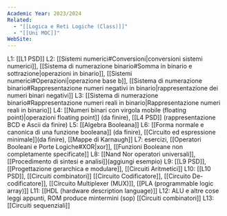 ```yaml
---
Academic Year: 2023/2024
Related:
  - "[[Logica e Reti Logiche (Class)]]"
  - "[[Uni MOC]]"
WebSite:
---
```

L1: [[L1 PSD]]
L2: [[Sistemi numerici#Conversioni|conversioni sistemi numerici]], [[Sistema di numerazione binario#Somma in binario e sottrazione|operazioni in binario]], [[Sistemi numerici#Operazioni|operazione base b]], [[Sistema di numerazione binario#Rappresentazione numeri negativi in binario|rappresentazione dei numeri binari negativi]]
L3: [[Sistema di numerazione binario#Rappresentazione numeri reali in binario|Rappresentazione numeri reali in binario]]
L4: [[Numeri binari con virgola mobile (floating point)|operazioni floating point]] (da finire), [[L4 PSD]] (rappresentazione BCD e Ascii da finire)
L5: [[Algebra Booleana]]
L6: [[Forma normale e canonica di una funzione booleana]] (da finire), [[Circuito ed espressione minimale]](da finire), [[Mappe di Karnaugh]]
L7: esercizi, [[Operatori Booleani e Porte Logiche#XOR|xor]], [[Funzioni Booleane non completamente specificate]] 
L8: [[Nand Nor operatori universali]], [[Procedimento di sintesi e analisi]](aggiungi esempio)
L9: [[L9 PSD]], [[Progettazione gerarchica e modulare]], [[Circuiti Aritmetici]]
L10: [[L10 PSD]], [[Circuiti combinatori]] [[Circuito Codificatore]], [[Circuito De-codificatore]], [[Circuito Multiplexer (MUX)]], [[PLA (programmable logic array)]]
L11: [[HDL (hardware description language)]]
L12: ALU e altre cose leggi appunti, ROM produce mintermini (sop) [[Circuiti combinatori]]
L13: [[Circuiti sequenziali]]
